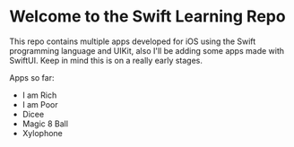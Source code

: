 # Welcome to the Swift Learning Repo

This repo contains multiple apps developed for iOS using the Swift programming language and UIKit, also I'll be adding some apps made with SwiftUI. Keep in mind this is on a really early stages.

Apps so far:

- I am Rich
- I am Poor
- Dicee
- Magic 8 Ball
- Xylophone
